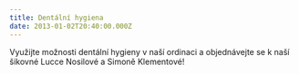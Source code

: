 ```yaml
---
title: Dentální hygiena
date: 2013-01-02T20:40:00.000Z
---
```

Využijte možnosti dentální hygieny v naší ordinaci a objednávejte se k naší šikovné Lucce Nosilové a Simoně Klementové!
